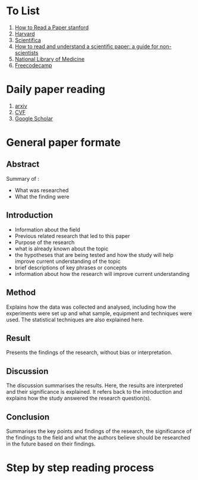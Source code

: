 # To List

1. [How to Read a Paper stanford](https://web.stanford.edu/class/ee384m/Handouts/HowtoReadPaper.pdf)
2. [Harvard](https://www.eecs.harvard.edu/~michaelm/postscripts/ReadPaper.pdf)
3. [Scientifica](https://www.scientifica.uk.com/neurowire/gradhacks-a-guide-to-reading-research-papers#)
4. [How to read and understand a scientific paper: a guide for non-scientists](https://blogs.lse.ac.uk/impactofsocialsciences/2016/05/09/how-to-read-and-understand-a-scientific-paper-a-guide-for-non-scientists/)
5. [National Library of Medicine](https://www.ncbi.nlm.nih.gov/pmc/articles/PMC3687192/)
6. [Freecodecamp](https://www.freecodecamp.org/news/building-a-habit-of-reading-research-papers/)

# Daily paper reading

1. [arxiv](https://arxiv.org/list/cs.CV/new)
2. [CVF](https://openaccess.thecvf.com/menu)
3. [Google Scholar](https://scholar.google.com/scholar?hl=en&as_sdt=0,5&q=%22computer+vision%22&scisbd=1)

# General paper formate
## Abstract
Summary of :
* What was researched 
* What the finding were

## Introduction
* Information about the field
* Previous related research that led to this paper
* Purpose of the research
* what is already known about the topic
* the hypotheses that are being tested and how the study will help improve current understanding of the topic
* brief descriptions of key phrases or concepts
* information about how the research will improve current understanding

## Method

Explains how the data was collected and analysed, including how the experiments were set up and what sample, equipment and techniques were used. The statistical techniques are also explained here.

## Result

Presents the findings of the research, without bias or interpretation.



## Discussion

The discussion summarises the results. Here, the results are interpreted and their significance is explained. It refers back to the introduction and explains how the study answered the research question(s).

## Conclusion
Summarises the key points and findings of the research, the significance of the findings to the field and what the authors believe should be researched in the future based on their findings.

# Step by step reading process
